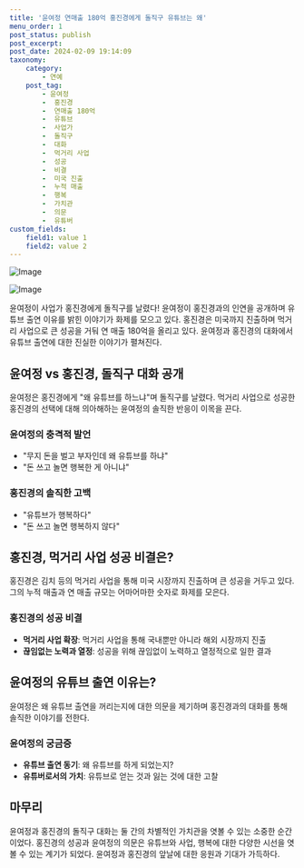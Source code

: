 ```yaml
---
title: '윤여정 연매출 180억 홍진경에게 돌직구 유튜브는 왜'
menu_order: 1
post_status: publish
post_excerpt: 
post_date: 2024-02-09 19:14:09
taxonomy:
    category:
        - 연예
    post_tag:
        - 윤여정
        -  홍진경
        -  연매출 180억
        -  유튜브
        -  사업가
        -  돌직구
        -  대화
        -  먹거리 사업
        -  성공
        -  비결
        -  미국 진출
        -  누적 매출
        -  행복
        -  가치관
        -  의문
        -  유튜버
custom_fields:
    field1: value 1
    field2: value 2
---
```


![Image](https://mimgnews.pstatic.net/image/109/2024/02/09/0005015376_001_20240209102405586.jpg?type=w540)

![Image](https://ssl.pstatic.net/mimgnews/image/109/2024/02/09/0005015376_002_20240209102405607.jpg?type=w540)

윤여정이 사업가 홍진경에게 돌직구를 날렸다! 윤여정이 홍진경과의 인연을 공개하며 유튜브 출연 이유를 밝힌 이야기가 화제를 모으고 있다. 홍진경은 미국까지 진출하며 먹거리 사업으로 큰 성공을 거둬 연 매출 180억을 올리고 있다. 윤여정과 홍진경의 대화에서 유튜브 출연에 대한 진실한 이야기가 펼쳐진다.
## 윤여정 vs 홍진경, 돌직구 대화 공개
윤여정은 홍진경에게 "왜 유튜브를 하느냐"며 돌직구를 날렸다. 먹거리 사업으로 성공한 홍진경의 선택에 대해 의아해하는 윤여정의 솔직한 반응이 이목을 끈다.
### 윤여정의 충격적 발언
- "무지 돈을 벌고 부자인데 왜 유튜브를 하냐"
- "돈 쓰고 놀면 행복한 게 아니냐"
### 홍진경의 솔직한 고백
- "유튜브가 행복하다"
- "돈 쓰고 놀면 행복하지 않다"
## 홍진경, 먹거리 사업 성공 비결은?
홍진경은 김치 등의 먹거리 사업을 통해 미국 시장까지 진출하며 큰 성공을 거두고 있다. 그의 누적 매출과 연 매출 규모는 어마어마한 숫자로 화제를 모은다.
### 홍진경의 성공 비결
- **먹거리 사업 확장**: 먹거리 사업을 통해 국내뿐만 아니라 해외 시장까지 진출
- **끊임없는 노력과 열정**: 성공을 위해 끊임없이 노력하고 열정적으로 일한 결과
## 윤여정의 유튜브 출연 이유는?
윤여정은 왜 유튜브 출연을 꺼리는지에 대한 의문을 제기하며 홍진경과의 대화를 통해 솔직한 이야기를 전한다.
### 윤여정의 궁금증
- **유튜브 출연 동기**: 왜 유튜브를 하게 되었는지?
- **유튜버로서의 가치**: 유튜브로 얻는 것과 잃는 것에 대한 고찰
## 마무리
윤여정과 홍진경의 돌직구 대화는 둘 간의 차별적인 가치관을 엿볼 수 있는 소중한 순간이었다. 홍진경의 성공과 윤여정의 의문은 유튜브와 사업, 행복에 대한 다양한 시선을 엿볼 수 있는 계기가 되었다. 윤여정과 홍진경의 앞날에 대한 응원과 기대가 가득하다.
